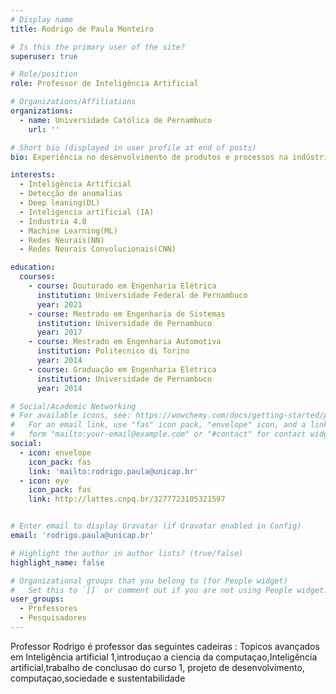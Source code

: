 ```yaml
---
# Display name
title: Rodrigo de Paula Monteiro

# Is this the primary user of the site?
superuser: true

# Role/position
role: Professor de Inteligência Artificial

# Organizations/Affiliations
organizations:
  - name: Universidade Católica de Pernambuco
    url: ''

# Short bio (displayed in user profile at end of posts)
bio: Experiência no desenvolvimento de produtos e processos na indústria; prêmio de Melhor Artigo do WRE (Workshop of Robotics in Education) 2020, IEEE Robotics & Automation Society; experiência na formação de recursos humanos na Graduação

interests:
  - Inteligência Artificial
  - Detecção de anomalias
  - Deep leaning(DL)
  - Inteligencia artificial (IA)
  - Industria 4.0
  - Machine Learning(ML)
  - Redes Neurais(NN)
  - Redes Neurais Convolucionais(CNN)

education:
  courses:
    - course: Doutorado em Engenharia Elétrica
      institution: Universidade Federal de Pernambuco
      year: 2021
    - course: Mestrado em Engenharia de Sistemas
      institution: Universidade de Pernambuco
      year: 2017
    - course: Mestrado em Engenharia Automotiva
      institution: Politecnico di Torino
      year: 2014
    - course: Graduação em Engenharia Elétrica
      institution: Universidade de Pernambuco
      year: 2014

# Social/Academic Networking
# For available icons, see: https://wowchemy.com/docs/getting-started/page-builder/#icons
#   For an email link, use "fas" icon pack, "envelope" icon, and a link in the
#   form "mailto:your-email@example.com" or "#contact" for contact widget.
social:
  - icon: envelope
    icon_pack: fas
    link: 'mailto:rodrigo.paula@unicap.br'
  - icon: eye
    icon_pack: fas
    link: http://lattes.cnpq.br/3277723105321597


# Enter email to display Gravatar (if Gravatar enabled in Config)
email: 'rodrigo.paula@unicap.br'

# Highlight the author in author lists? (true/false)
highlight_name: false

# Organizational groups that you belong to (for People widget)
#   Set this to `[]` or comment out if you are not using People widget.
user_groups:
  - Professores
  - Pesquisadores
---
```


Professor Rodrigo é professor das seguintes cadeiras : Topicos avançados em Inteligência artificial 1,introduçao a ciencia da computaçao,Inteligência artificial,trabalho de conclusao do curso 1, projeto de desenvolvimento,
computaçao,sociedade e sustentabilidade
